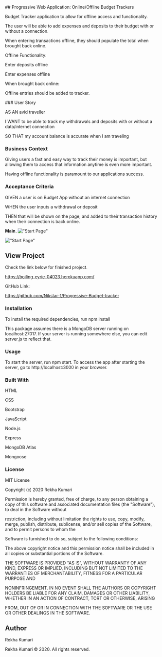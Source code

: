## Progressive Web Application: Online/Offline Budget Trackers

Budget Tracker application to allow for offline access and functionality.

The user will be able to add expenses and deposits to their budget with or without a connection.

 When entering transactions offline, they should populate the total when brought back online.

Offline Functionality:

Enter deposits offline

Enter expenses offline

When brought back online:

Offline entries should be added to tracker.


### User Story


AS AN avid traveller

I WANT to be able to track my withdrawals and deposits with or without a data/internet connection

SO THAT my account balance is accurate when I am traveling


### Business Context


Giving users a fast and easy way to track their money is important, but allowing them to access that information anytime is even more important.

Having offline functionality is paramount to our applications success.

### Acceptance Criteria


GIVEN a user is on Budget App without an internet connection


WHEN the user inputs a withdrawal or deposit


THEN that will be shown on the page, and added to their transaction history when their connection is back online.


**Main.**
!["Start Page"](assets/fitness.png "Start page.")

!["Start Page"](assets/stats.png "Start page.")

## View Project

Check the link below for finished project.

https://boiling-eyrie-04023.herokuapp.com/

GitHub Link:

https://github.com/Nikstar-1/Progressive-Budget-tracker

### Installation

To install the required dependencies, run npm install

This package assumes there is a MongoDB server running on localhost:27017. If your server is running somewhere else, you can edit server.js to reflect that.



### Usage

To start the server, run npm start. To access the app after starting the server, go to http://localhost:3000 in your browser.

### Built With

HTML

CSS

Bootstrap

JavaScript

Node.js

Express

MongoDB Atlas

Mongoose


### License

MIT License

Copyright (c) 2020 Rekha Kumari

Permission is hereby granted, free of charge, to any person obtaining a copy of this software and associated documentation files (the "Software"), to deal in the Software without 


restriction, including without limitation the rights to use, copy, modify, merge, publish, distribute, sublicense, and/or sell copies of the Software, and to permit persons to whom the 


Software is furnished to do so, subject to the following conditions:


The above copyright notice and this permission notice shall be included in all copies or substantial portions of the Software.


THE SOFTWARE IS PROVIDED "AS IS", WITHOUT WARRANTY OF ANY KIND, EXPRESS OR IMPLIED, INCLUDING BUT NOT LIMITED TO THE WARRANTIES OF MERCHANTABILITY, FITNESS FOR A PARTICULAR PURPOSE AND 


NONINFRINGEMENT. IN NO EVENT SHALL THE AUTHORS OR COPYRIGHT HOLDERS BE LIABLE FOR ANY CLAIM, DAMAGES OR OTHER LIABILITY, WHETHER IN AN ACTION OF CONTRACT, TORT OR OTHERWISE, ARISING 


FROM, OUT OF OR IN CONNECTION WITH THE SOFTWARE OR THE USE OR OTHER DEALINGS IN THE SOFTWARE.

 
## Author

Rekha Kumari


Rekha Kumari © 2020. All rights reserved.